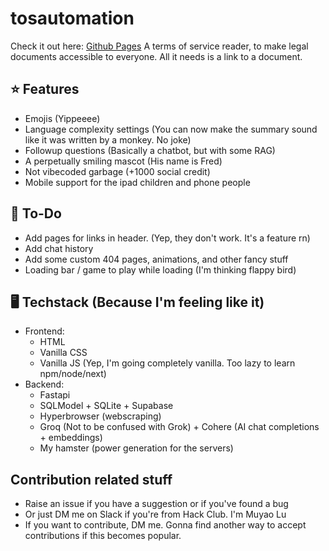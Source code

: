 # tosautomation
Check it out here: <a href="https://muyao-lu.github.io/tosautomation/">Github Pages</a>
A terms of service reader, to make legal documents accessible to everyone. All it needs is a link to a document. 

## ⭐ Features
* Emojis (Yippeeee)
* Language complexity settings (You can now make the summary sound like it was written by a monkey. No joke)
* Followup questions (Basically a chatbot, but with some RAG)
* A perpetually smiling mascot (His name is Fred)
* Not vibecoded garbage (+1000 social credit)
* Mobile support for the ipad children and phone people

## 🚀 To-Do
* Add pages for links in header. (Yep, they don't work. It's a feature rn)
* Add chat history
* Add some custom 404 pages, animations, and other fancy stuff
* Loading bar / game to play while loading (I'm thinking flappy bird)

## 🖥️ Techstack (Because I'm feeling like it)
* Frontend:
  - HTML
  - Vanilla CSS
  - Vanilla JS (Yep, I'm going completely vanilla. Too lazy to learn npm/node/next)
* Backend:
  - Fastapi
  - SQLModel + SQLite + Supabase
  - Hyperbrowser (webscraping)
  - Groq (Not to be confused with Grok) + Cohere (AI chat completions + embeddings)
  - My hamster (power generation for the servers)

## Contribution related stuff
* Raise an issue if you have a suggestion or if you've found a bug
* Or just DM me on Slack if you're from Hack Club. I'm Muyao Lu
* If you want to contribute, DM me. Gonna find another way to accept contributions if this becomes popular.

  




